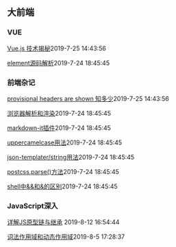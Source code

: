 ## 大前端

### VUE
[Vue.js 技术揭秘](/vue-analysis/)<update>2019-7-25 14:43:56</update>

[element源码解析](/ele-01/)<update>2019-7-24 18:45:45</update>

### 前端杂记
[provisional headers are shown 知多少](/zaji-07/)<update>2019-7-25 14:43:56</update>

[浏览器解析和渲染](/zaji-06/)<update>2019-7-24 18:45:45</update>

[markdown-it插件](/zaji-05/)<update>2019-7-24 18:45:45</update>

[uppercamelcase用法](/zaji-04/)<update>2019-7-24 18:45:45</update>

[json-templater/string用法](/zaji-03/)<update>2019-7-24 18:45:45</update>

[postcss.parse()方法](/zaji-02/)<update>2019-7-24 18:45:45</update>

[shell中&&和&的区别](/zaji-01/)<update>2019-7-24 18:45:45</update>

### JavaScript深入
[详解JS原型链与继承](/js-prototype/)<update> 2019-8-12 16:54:44</update>

[词法作用域和动态作用域](/js-scope/)<update>2019-8-5 17:28:37</update>
